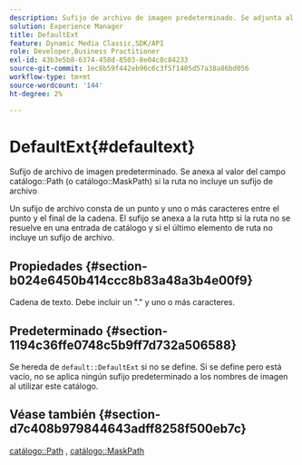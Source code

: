 ```yaml
---
description: Sufijo de archivo de imagen predeterminado. Se adjunta al valor del campo Ruta del catálogo (o catálogo MaskPath) si la ruta no incluye un sufijo de archivo
solution: Experience Manager
title: DefaultExt
feature: Dynamic Media Classic,SDK/API
role: Developer,Business Practitioner
exl-id: 43b3e5b8-6374-458d-8503-8e04c8c84233
source-git-commit: 1ec8b59f442eb96c6c3f5f1405d57a38a86bd056
workflow-type: tm+mt
source-wordcount: '144'
ht-degree: 2%

---
```


# DefaultExt{#defaultext}

Sufijo de archivo de imagen predeterminado. Se anexa al valor del campo catálogo::Path (o catálogo::MaskPath) si la ruta no incluye un sufijo de archivo

Un sufijo de archivo consta de un punto y uno o más caracteres entre el punto y el final de la cadena. El sufijo se anexa a la ruta http si la ruta no se resuelve en una entrada de catálogo y si el último elemento de ruta no incluye un sufijo de archivo.

## Propiedades {#section-b024e6450b414ccc8b83a48a3b4e00f9}

Cadena de texto. Debe incluir un &quot;.&quot; y uno o más caracteres.

## Predeterminado {#section-1194c36ffe0748c5b9ff7d732a506588}

Se hereda de `default::DefaultExt` si no se define. Si se define pero está vacío, no se aplica ningún sufijo predeterminado a los nombres de imagen al utilizar este catálogo.

## Véase también {#section-d7c408b979844643adff8258f500eb7c}

[catálogo::Path](/help/aem-is-ir-api/is-api/image-catalog/image-serving-api-ref/c-image-catalog-reference/c-image-svg-data-reference/c-image-data-reference/r-path-cat.md) ,  [catálogo::MaskPath](/help/aem-is-ir-api/is-api/image-catalog/image-serving-api-ref/c-image-catalog-reference/c-image-svg-data-reference/c-image-data-reference/r-maskpath-cat.md)
